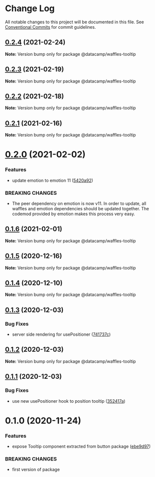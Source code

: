# Change Log

All notable changes to this project will be documented in this file.
See [Conventional Commits](https://conventionalcommits.org) for commit guidelines.

## [0.2.4](https://github.com/datacamp/design-system/compare/@datacamp/waffles-tooltip@0.2.3...@datacamp/waffles-tooltip@0.2.4) (2021-02-24)

**Note:** Version bump only for package @datacamp/waffles-tooltip





## [0.2.3](https://github.com/datacamp/design-system/compare/@datacamp/waffles-tooltip@0.2.2...@datacamp/waffles-tooltip@0.2.3) (2021-02-19)

**Note:** Version bump only for package @datacamp/waffles-tooltip





## [0.2.2](https://github.com/datacamp/design-system/compare/@datacamp/waffles-tooltip@0.2.1...@datacamp/waffles-tooltip@0.2.2) (2021-02-18)

**Note:** Version bump only for package @datacamp/waffles-tooltip





## [0.2.1](https://github.com/datacamp/design-system/compare/@datacamp/waffles-tooltip@0.2.0...@datacamp/waffles-tooltip@0.2.1) (2021-02-16)

**Note:** Version bump only for package @datacamp/waffles-tooltip





# [0.2.0](https://github.com/datacamp/design-system/compare/@datacamp/waffles-tooltip@0.1.6...@datacamp/waffles-tooltip@0.2.0) (2021-02-02)


### Features

* update emotion to emotion 11 ([5420a92](https://github.com/datacamp/design-system/commit/5420a92))


### BREAKING CHANGES

* The peer dependency on emotion is now v11. In order to update, all waffles and emotion dependencies should be updated together. The codemod provided by emotion makes this process very easy.





## [0.1.6](https://github.com/datacamp/design-system/compare/@datacamp/waffles-tooltip@0.1.5...@datacamp/waffles-tooltip@0.1.6) (2021-02-01)

**Note:** Version bump only for package @datacamp/waffles-tooltip





## [0.1.5](https://github.com/datacamp/design-system/compare/@datacamp/waffles-tooltip@0.1.4...@datacamp/waffles-tooltip@0.1.5) (2020-12-16)

**Note:** Version bump only for package @datacamp/waffles-tooltip





## [0.1.4](https://github.com/datacamp/design-system/compare/@datacamp/waffles-tooltip@0.1.3...@datacamp/waffles-tooltip@0.1.4) (2020-12-10)

**Note:** Version bump only for package @datacamp/waffles-tooltip





## [0.1.3](https://github.com/datacamp/design-system/compare/@datacamp/waffles-tooltip@0.1.2...@datacamp/waffles-tooltip@0.1.3) (2020-12-03)


### Bug Fixes

* server side rendering for usePositioner ([741737c](https://github.com/datacamp/design-system/commit/741737c))





## [0.1.2](https://github.com/datacamp/design-system/compare/@datacamp/waffles-tooltip@0.1.1...@datacamp/waffles-tooltip@0.1.2) (2020-12-03)

**Note:** Version bump only for package @datacamp/waffles-tooltip





## [0.1.1](https://github.com/datacamp/design-system/compare/@datacamp/waffles-tooltip@0.1.0...@datacamp/waffles-tooltip@0.1.1) (2020-12-03)


### Bug Fixes

* use new usePositioner hook to position tooltip ([352417a](https://github.com/datacamp/design-system/commit/352417a))





# 0.1.0 (2020-11-24)


### Features

* expose Tooltip component extracted from button package ([ebe9d97](https://github.com/datacamp/design-system/commit/ebe9d97))


### BREAKING CHANGES

* first version of package
